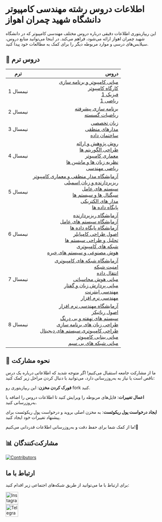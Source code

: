 # اطلاعات دروس رشته مهندسی کامپیوتر دانشگاه شهید چمران اهواز


 این ریپازیتوری اطلاعات دقیقی درباره دروس مختلف مهندسی کامپیوتر که در دانشگاه شهید چمران اهواز ارائه می‌شود، فراهم می‌کند. در اینجا می‌توانید منابع دروس، سیلابس‌های درسی و موارد مربوطه دیگر را برای کمک به مطالعات خود پیدا کنید.

## 📝 دروس ترم
| ترم | دروس
| :-----:|-------: |
| نیمسال 1 | [مبانی کامپیوتر و برنامه سازی](./%D9%86%DB%8C%D9%85%D8%B3%D8%A7%D9%84%201/%D9%85%D8%A8%D8%A7%D9%86%DB%8C%20%DA%A9%D8%A7%D9%85%D9%BE%DB%8C%D9%88%D8%AA%D8%B1%20%D9%88%20%D8%A8%D8%B1%D9%86%D8%A7%D9%85%D9%87%20%D8%B3%D8%A7%D8%B2%DB%8C/README.md) <br>  [کارگاه کامپیوتر](./%D9%86%DB%8C%D9%85%D8%B3%D8%A7%D9%84%201/%DA%A9%D8%A7%D8%B1%DA%AF%D8%A7%D9%87%20%DA%A9%D8%A7%D9%85%D9%BE%DB%8C%D9%88%D8%AA%D8%B1/README.md) <br> [فیزیک 1](/نیمسال%201/فیزیک%201/README.md) <br> [ریاضی 1](/نیمسال%201/ریاضی%201/README.md) |
| نیمسال 2 | [برنامه سازی پیشرفته](./%D9%86%DB%8C%D9%85%D8%B3%D8%A7%D9%84%202/%D8%A8%D8%B1%D9%86%D8%A7%D9%85%D9%87%20%D8%B3%D8%A7%D8%B2%DB%8C%20%D9%BE%DB%8C%D8%B4%D8%B1%D9%81%D8%AA%D9%87/README.md) <br> [ریاضیات گسسته](./%D9%86%DB%8C%D9%85%D8%B3%D8%A7%D9%84%202/%D8%B1%DB%8C%D8%A7%D8%B6%DB%8C%D8%A7%D8%AA%20%DA%AF%D8%B3%D8%B3%D8%AA%D9%87/README.md) |
| نیمسال 3 | [زبان تخصصی](./%D9%86%DB%8C%D9%85%D8%B3%D8%A7%D9%84%203/%D8%B2%D8%A8%D8%A7%D9%86%20%D8%AA%D8%AE%D8%B5%D8%B5%DB%8C/README.md) <br> [مدارهای منطقی](./%D9%86%DB%8C%D9%85%D8%B3%D8%A7%D9%84%203/%D9%85%D8%AF%D8%A7%D8%B1%D9%87%D8%A7%DB%8C%20%D9%85%D9%86%D8%B7%D9%82%DB%8C/README.md) <br> [ساختمان داده](./نیمسال%203/ساختمان%20داده/README.md) |
| نیمسال 4 | [روش پژوهش و ارائه](./%D9%86%DB%8C%D9%85%D8%B3%D8%A7%D9%84%204/%D8%B1%D9%88%D8%B4%20%D9%BE%DA%98%D9%88%D9%87%D8%B4%20%D9%88%20%D8%A7%D8%B1%D8%A7%D8%A6%D9%87/README.md) <br> [طراحی الگوریتم ها](./%D9%86%DB%8C%D9%85%D8%B3%D8%A7%D9%84%204/%D8%B7%D8%B1%D8%A7%D8%AD%DB%8C%20%D8%A7%D9%84%DA%AF%D9%88%D8%B1%DB%8C%D8%AA%D9%85%20%D9%87%D8%A7/README.md) <br> [معماری کامپیوتر](./%D9%86%DB%8C%D9%85%D8%B3%D8%A7%D9%84%204/%D9%85%D8%B9%D9%85%D8%A7%D8%B1%DB%8C%20%DA%A9%D8%A7%D9%85%D9%BE%DB%8C%D9%88%D8%AA%D8%B1/README.md) <br> [نظریه زبان ها و ماشین ها](./%D9%86%DB%8C%D9%85%D8%B3%D8%A7%D9%84%204/%D9%86%D8%B8%D8%B1%DB%8C%D9%87%20%D8%B2%D8%A8%D8%A7%D9%86%20%D9%87%D8%A7%20%D9%88%20%D9%85%D8%A7%D8%B4%DB%8C%D9%86%20%D9%87%D8%A7/README.md) <br> [ریاضی مهندسی](/نیمسال%204/ریاضی%20مهندسی/README.md) |
| نیمسال 5 | [آزمایشگاه مدار منطقی و معماری کامپیوتر](./%D9%86%DB%8C%D9%85%D8%B3%D8%A7%D9%84%205/%D8%A2%D8%B2%D9%85%D8%A7%DB%8C%D8%B4%DA%AF%D8%A7%D9%87%20%D9%85%D8%AF%D8%A7%D8%B1%20%D9%85%D9%86%D8%B7%D9%82%DB%8C%20%D9%88%20%D9%85%D8%B9%D9%85%D8%A7%D8%B1%DB%8C%20%DA%A9%D8%A7%D9%85%D9%BE%DB%8C%D9%88%D8%AA%D8%B1/README.md) <br> [ریزپردازنده و زبان اسمبلی](./%D9%86%DB%8C%D9%85%D8%B3%D8%A7%D9%84%205/%D8%B1%DB%8C%D8%B2%D9%BE%D8%B1%D8%AF%D8%A7%D8%B2%D9%86%D8%AF%D9%87%20%D9%88%20%D8%B2%D8%A8%D8%A7%D9%86%20%D8%A7%D8%B3%D9%85%D8%A8%D9%84%DB%8C/README.md) <br> [سیستم های عامل](./%D9%86%DB%8C%D9%85%D8%B3%D8%A7%D9%84%205/%D8%B3%DB%8C%D8%B3%D8%AA%D9%85%20%D9%87%D8%A7%DB%8C%20%D8%B9%D8%A7%D9%85%D9%84/README.md) <br> [سیگنال ها و سیستم ها](./%D9%86%DB%8C%D9%85%D8%B3%D8%A7%D9%84%205/%D8%B3%DB%8C%DA%AF%D9%86%D8%A7%D9%84%20%D9%87%D8%A7%20%D9%88%20%D8%B3%DB%8C%D8%B3%D8%AA%D9%85%20%D9%87%D8%A7/README.md) <br> [مدار های الکتریکی](./%D9%86%DB%8C%D9%85%D8%B3%D8%A7%D9%84%205/%D9%85%D8%AF%D8%A7%D8%B1%20%D9%87%D8%A7%DB%8C%20%D8%A7%D9%84%DA%A9%D8%AA%D8%B1%DB%8C%DA%A9%DB%8C/README.md) <br> [پایگاه داده ها](./%D9%86%DB%8C%D9%85%D8%B3%D8%A7%D9%84%205/%D9%BE%D8%A7%DB%8C%DA%AF%D8%A7%D9%87%20%D8%AF%D8%A7%D8%AF%D9%87%20%D9%87%D8%A7/README.md) |
| نیمسال 6 | [آزمایشگاه ریزپردازنده](./%D9%86%DB%8C%D9%85%D8%B3%D8%A7%D9%84%206/%D8%A2%D8%B2%D9%85%D8%A7%DB%8C%D8%B4%DA%AF%D8%A7%D9%87%20%D8%B1%DB%8C%D8%B2%D9%BE%D8%B1%D8%AF%D8%A7%D8%B2%D9%86%D8%AF%D9%87/README.md) <br> [آزمایشگاه سیستم های عامل](./%D9%86%DB%8C%D9%85%D8%B3%D8%A7%D9%84%206/%D8%A2%D8%B2%D9%85%D8%A7%DB%8C%D8%B4%DA%AF%D8%A7%D9%87%20%D8%B3%DB%8C%D8%B3%D8%AA%D9%85%20%D9%87%D8%A7%DB%8C%20%D8%B9%D8%A7%D9%85%D9%84/README.md) <br> [آزمایشگاه پایگاه داده ها](./%D9%86%DB%8C%D9%85%D8%B3%D8%A7%D9%84%206/%D8%A2%D8%B2%D9%85%D8%A7%DB%8C%D8%B4%DA%AF%D8%A7%D9%87%20%D9%BE%D8%A7%DB%8C%DA%AF%D8%A7%D9%87%20%D8%AF%D8%A7%D8%AF%D9%87%20%D9%87%D8%A7/README.md) <br> [اصول طراحی کامپایلر](./%D9%86%DB%8C%D9%85%D8%B3%D8%A7%D9%84%206/%D8%A7%D8%B5%D9%88%D9%84%20%D8%B7%D8%B1%D8%A7%D8%AD%DB%8C%20%DA%A9%D8%A7%D9%85%D9%BE%D8%A7%DB%8C%D9%84%D8%B1/README.md) <br> [تحلیل و طراحی سیستم ها](./%D9%86%DB%8C%D9%85%D8%B3%D8%A7%D9%84%206/%D8%AA%D8%AD%D9%84%DB%8C%D9%84%20%D9%88%20%D8%B7%D8%B1%D8%A7%D8%AD%DB%8C%20%D8%B3%DB%8C%D8%B3%D8%AA%D9%85%20%D9%87%D8%A7/README.md) <br> [شبکه های کامپیوتری](./%D9%86%DB%8C%D9%85%D8%B3%D8%A7%D9%84%206/%D8%B4%D8%A8%DA%A9%D9%87%20%D9%87%D8%A7%DB%8C%20%DA%A9%D8%A7%D9%85%D9%BE%DB%8C%D9%88%D8%AA%D8%B1%DB%8C/README.md) <br> [هوش مصنوعی و سیستم های خبره](./%D9%86%DB%8C%D9%85%D8%B3%D8%A7%D9%84%206/%D9%87%D9%88%D8%B4%20%D9%85%D8%B5%D9%86%D9%88%D8%B9%DB%8C%20%D9%88%20%D8%B3%DB%8C%D8%B3%D8%AA%D9%85%20%D9%87%D8%A7%DB%8C%20%D8%AE%D8%A8%D8%B1%D9%87/README.md) |
| نیمسال 7 | [آزمایشگاه شبکه های کامپیوتری](./%D9%86%DB%8C%D9%85%D8%B3%D8%A7%D9%84%207/%D8%A2%D8%B2%D9%85%D8%A7%DB%8C%D8%B4%DA%AF%D8%A7%D9%87%20%D8%B4%D8%A8%DA%A9%D9%87%20%D9%87%D8%A7%DB%8C%20%DA%A9%D8%A7%D9%85%D9%BE%DB%8C%D9%88%D8%AA%D8%B1%DB%8C/README.md) <br> [امنیت شبکه](./%D9%86%DB%8C%D9%85%D8%B3%D8%A7%D9%84%207/%D8%A7%D9%85%D9%86%DB%8C%D8%AA%20%D8%B4%D8%A8%DA%A9%D9%87/README.md) <br> [انتقال داده](./%D9%86%DB%8C%D9%85%D8%B3%D8%A7%D9%84%207/%D8%A7%D9%86%D8%AA%D9%82%D8%A7%D9%84%20%D8%AF%D8%A7%D8%AF%D9%87/README.md) <br> [مبانی هوش محاسباتی](./%D9%86%DB%8C%D9%85%D8%B3%D8%A7%D9%84%207/%D9%85%D8%A8%D8%A7%D9%86%DB%8C%20%D9%87%D9%88%D8%B4%20%D9%85%D8%AD%D8%A7%D8%B3%D8%A8%D8%A7%D8%AA%DB%8C/README.md) <br> [مبانی پردازش زبان و گفتار](./%D9%86%DB%8C%D9%85%D8%B3%D8%A7%D9%84%207/%D9%85%D8%A8%D8%A7%D9%86%DB%8C%20%D9%BE%D8%B1%D8%AF%D8%A7%D8%B2%D8%B4%20%D8%B2%D8%A8%D8%A7%D9%86%20%D9%88%20%DA%AF%D9%81%D8%AA%D8%A7%D8%B1/README.md) <br> [مهندسی اینترنت](./%D9%86%DB%8C%D9%85%D8%B3%D8%A7%D9%84%207/%D9%85%D9%87%D9%86%D8%AF%D8%B3%DB%8C%20%D8%A7%DB%8C%D9%86%D8%AA%D8%B1%D9%86%D8%AA/README.md) <br> [مهندسی نرم افزار](./%D9%86%DB%8C%D9%85%D8%B3%D8%A7%D9%84%207/%D9%85%D9%87%D9%86%D8%AF%D8%B3%DB%8C%20%D9%86%D8%B1%D9%85%20%D8%A7%D9%81%D8%B2%D8%A7%D8%B1/README.md) |
| نیمسال 8 | [آزمایشگاه مهندسی نرم افزار](./%D9%86%DB%8C%D9%85%D8%B3%D8%A7%D9%84%208/%D8%A2%D8%B2%D9%85%D8%A7%DB%8C%D8%B4%DA%AF%D8%A7%D9%87%20%D9%85%D9%87%D9%86%D8%AF%D8%B3%DB%8C%20%D9%86%D8%B1%D9%85%20%D8%A7%D9%81%D8%B2%D8%A7%D8%B1/README.md) <br> [اصول رباتیکز](./%D9%86%DB%8C%D9%85%D8%B3%D8%A7%D9%84%208/%D8%A7%D8%B5%D9%88%D9%84%20%D8%B1%D8%A8%D8%A7%D8%AA%DB%8C%DA%A9%D8%B2/README.md) <br> [سیستم های نهفته و بی درنگ](./%D9%86%DB%8C%D9%85%D8%B3%D8%A7%D9%84%208/%D8%B3%DB%8C%D8%B3%D8%AA%D9%85%20%D9%87%D8%A7%DB%8C%20%D9%86%D9%87%D9%81%D8%AA%D9%87%20%D9%88%20%D8%A8%DB%8C%20%D8%AF%D8%B1%D9%86%DA%AF/README.md) <br> [طراحی زبان های برنامه سازی](./%D9%86%DB%8C%D9%85%D8%B3%D8%A7%D9%84%208/%D8%B7%D8%B1%D8%A7%D8%AD%DB%8C%20%D8%B2%D8%A8%D8%A7%D9%86%20%D9%87%D8%A7%DB%8C%20%D8%A8%D8%B1%D9%86%D8%A7%D9%85%D9%87%20%D8%B3%D8%A7%D8%B2%DB%8C/README.md) <br> [طراحی کامپیوتری سیستم های دیجیتال](./%D9%86%DB%8C%D9%85%D8%B3%D8%A7%D9%84%208/%D8%B7%D8%B1%D8%A7%D8%AD%DB%8C%20%DA%A9%D8%A7%D9%85%D9%BE%DB%8C%D9%88%D8%AA%D8%B1%DB%8C%20%D8%B3%DB%8C%D8%B3%D8%AA%D9%85%20%D9%87%D8%A7%DB%8C%20%D8%AF%DB%8C%D8%AC%DB%8C%D8%AA%D8%A7%D9%84/README.md) <br> [مبانی بینایی کامپیوتر](./%D9%86%DB%8C%D9%85%D8%B3%D8%A7%D9%84%208/%D9%85%D8%A8%D8%A7%D9%86%DB%8C%20%D8%A8%DB%8C%D9%86%D8%A7%DB%8C%DB%8C%20%DA%A9%D8%A7%D9%85%D9%BE%DB%8C%D9%88%D8%AA%D8%B1/README.md) <br> [مبانی شبکه های بی سیم](./%D9%86%DB%8C%D9%85%D8%B3%D8%A7%D9%84%208/%D9%85%D8%A8%D8%A7%D9%86%DB%8C%20%D8%B4%D8%A8%DA%A9%D9%87%20%D9%87%D8%A7%DB%8C%20%D8%A8%DB%8C%20%D8%B3%DB%8C%D9%85/README.md) |


## 🤝 نحوه مشارکت
ما از مشارکت جامعه استقبال می‌کنیم! اگر متوجه شدید که اطلاعاتی درباره یک درس ناقص است یا نیاز به به‌روزرسانی دارد، می‌توانید با دنبال کردن مراحل زیر کمک کنید:

**فورک کردن مخزن**: این ریپازیتوری رو fork کنید.
  
**اعمال تغییرات**: فایل‌های مربوطه را ویرایش کنید تا اطلاعات دروس را اضافه یا به‌روزرسانی کنید.

**ایجاد درخواست پول ریکوئست**: به مخزن اصلی بروید و درخواست پول ریکوئست برای پیشنهاد تغییرات خود ایجاد کنید.

ما از کمک شما برای حفظ دقت و به‌روزرسانی اطلاعات  قدردانی می‌کنیم!🚀

## 📊 مشارکت‌کنندگان
<a href="https://github.com/CE-SCU/scu-computer-engineering-courses/graphs/contributors">
  <img src="https://contrib.rocks/image?repo=CE-SCU/scu-computer-engineering-courses" alt="Contributors"/>
</a>


## ارتباط با ما

برای ارتباط با ما می‌توانید از طریق شبکه‌های اجتماعی زیر اقدام کنید:

<a href="https://www.instagram.com/ce_scu" target="_blank">
  <img src="https://upload.wikimedia.org/wikipedia/commons/a/a5/Instagram_icon.png" alt="Instagram" style="width:40px; height:40px;"/>
</a>
<br>
<a href="https://t.me/ce_scu" target="_blank">
  <img src="https://upload.wikimedia.org/wikipedia/commons/8/82/Telegram_logo.svg" alt="Telegram" style="width:40px; height:40px;"/>
</a>


